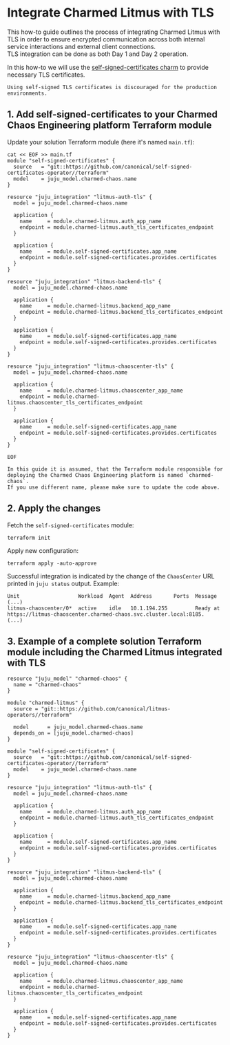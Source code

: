 # Integrate Charmed Litmus with TLS

This how-to guide outlines the process of integrating Charmed Litmus with TLS in order to ensure encrypted communication across both internal service interactions and external client connections.<br>
TLS integration can be done as both Day 1 and Day 2 operation.

In this how-to we will use the [self-signed-certificates charm] to provide necessary TLS certificates.

```{note}
Using self-signed TLS certificates is discouraged for the production environments.
```

## 1. Add self-signed-certificates to your Charmed Chaos Engineering platform Terraform module

Update your solution Terraform module (here it's named `main.tf`):

```shell
cat << EOF >> main.tf
module "self-signed-certificates" {
  source   = "git::https://github.com/canonical/self-signed-certificates-operator//terraform"
  model    = juju_model.charmed-chaos.name
}

resource "juju_integration" "litmus-auth-tls" {
  model = juju_model.charmed-chaos.name

  application {
    name     = module.charmed-litmus.auth_app_name
    endpoint = module.charmed-litmus.auth_tls_certificates_endpoint
  }

  application {
    name     = module.self-signed-certificates.app_name
    endpoint = module.self-signed-certificates.provides.certificates
  }
}

resource "juju_integration" "litmus-backend-tls" {
  model = juju_model.charmed-chaos.name

  application {
    name     = module.charmed-litmus.backend_app_name
    endpoint = module.charmed-litmus.backend_tls_certificates_endpoint
  }

  application {
    name     = module.self-signed-certificates.app_name
    endpoint = module.self-signed-certificates.provides.certificates
  }
}

resource "juju_integration" "litmus-chaoscenter-tls" {
  model = juju_model.charmed-chaos.name

  application {
    name     = module.charmed-litmus.chaoscenter_app_name
    endpoint = module.charmed-litmus.chaoscenter_tls_certificates_endpoint
  }

  application {
    name     = module.self-signed-certificates.app_name
    endpoint = module.self-signed-certificates.provides.certificates
  }
}

EOF
```

```{note}
In this guide it is assumed, that the Terraform module responsible for deploying the Charmed Chaos Engineering platform is named `charmed-chaos`.
If you use different name, please make sure to update the code above.
```

## 2. Apply the changes

Fetch the `self-signed-certificates` module:

```shell
terraform init
```

Apply new configuration:

```shell
terraform apply -auto-approve
```

Successful integration is indicated by the change of the `ChaosCenter` URL printed in `juju status` output. Example:

```console
Unit                   Workload  Agent  Address       Ports  Message
(...)        
litmus-chaoscenter/0*  active    idle   10.1.194.255         Ready at https://litmus-chaoscenter.charmed-chaos.svc.cluster.local:8185.
(...)
```

## 3. Example of a complete solution Terraform module including the Charmed Litmus integrated with TLS

```console
resource "juju_model" "charmed-chaos" {
  name = "charmed-chaos"
}

module "charmed-litmus" {
  source = "git::https://github.com/canonical/litmus-operators//terraform"

  model      = juju_model.charmed-chaos.name
  depends_on = [juju_model.charmed-chaos]
}

module "self-signed-certificates" {
  source   = "git::https://github.com/canonical/self-signed-certificates-operator//terraform"
  model    = juju_model.charmed-chaos.name
}

resource "juju_integration" "litmus-auth-tls" {
  model = juju_model.charmed-chaos.name

  application {
    name     = module.charmed-litmus.auth_app_name
    endpoint = module.charmed-litmus.auth_tls_certificates_endpoint
  }

  application {
    name     = module.self-signed-certificates.app_name
    endpoint = module.self-signed-certificates.provides.certificates
  }
}

resource "juju_integration" "litmus-backend-tls" {
  model = juju_model.charmed-chaos.name

  application {
    name     = module.charmed-litmus.backend_app_name
    endpoint = module.charmed-litmus.backend_tls_certificates_endpoint
  }

  application {
    name     = module.self-signed-certificates.app_name
    endpoint = module.self-signed-certificates.provides.certificates
  }
}

resource "juju_integration" "litmus-chaoscenter-tls" {
  model = juju_model.charmed-chaos.name

  application {
    name     = module.charmed-litmus.chaoscenter_app_name
    endpoint = module.charmed-litmus.chaoscenter_tls_certificates_endpoint
  }

  application {
    name     = module.self-signed-certificates.app_name
    endpoint = module.self-signed-certificates.provides.certificates
  }
}
```

[self-signed-certificates charm]: https://charmhub.io/self-signed-certificates

